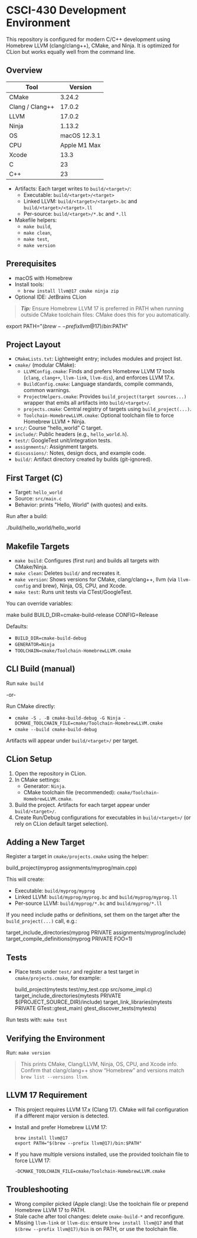 # CSCI-430 Development Environment

This repository is configured for modern C/C++ development using Homebrew LLVM (clang/clang++), CMake, and Ninja.
It is optimized for CLion but works equally well from the command line.

## Overview

| Tool            | Version      |
|-----------------|--------------|
| CMake           | 3.24.2       |
| Clang / Clang++ | 17.0.2       |
| LLVM            | 17.0.2       |
| Ninja           | 1.13.2       |
| OS              | macOS 12.3.1 |
| CPU             | Apple M1 Max |
| Xcode           | 13.3         |
| C               | 23           |
| C++             | 23           |

- Artifacts: Each target writes to `build/<target>/`:
    - Executable: `build/<target>/<target>`
    - Linked LLVM: `build/<target>/<target>.bc` and `build/<target>/<target>.ll`
    - Per-source: `build/<target>/*.bc` and `*.ll`
- Makefile helpers:
  - `make build`,
  - `make clean`,
  - `make test`,
  - `make version`

## Prerequisites

- macOS with Homebrew
- Install tools:
    - `brew install llvm@17 cmake ninja zip`
- Optional IDE: JetBrains CLion

> ***Tip:*** Ensure Homebrew LLVM 17 is preferred in PATH when running outside CMake toolchain files:
> CMake does this for you automatically.

export PATH="$(brew --prefix llvm@17)/bin:$PATH"

## Project Layout

- `CMakeLists.txt`: Lightweight entry; includes modules and project list.
- `cmake/` (modular CMake):
    - `LLVMConfig.cmake`: Finds and prefers Homebrew LLVM 17 tools (`clang`, `clang++`, `llvm-link`, `llvm-dis`), and
      enforces LLVM 17.x.
    - `BuildConfig.cmake`: Language standards, compile commands, common warnings.
    - `ProjectHelpers.cmake`: Provides `build_project(target sources...)` wrapper that emits all artifacts into
      `build/<target>/`.
    - `projects.cmake`: Central registry of targets using `build_project(...)`.
    - `Toolchain-HomebrewLLVM.cmake`: Optional toolchain file to force Homebrew LLVM + Ninja.
- `src/`: Course “hello_world” C target.
- `include/`: Public headers (e.g., `hello_world.h`).
- `test/`: GoogleTest unit/integration tests.
- `assignments/`: Assignment targets.
- `discussions/`: Notes, design docs, and example code.
- `build/`: Artifact directory created by builds (git-ignored).

## First Target (C)

- Target: `hello_world`
- Source: `src/main.c`
- Behavior: prints "Hello, World" (with quotes) and exits.

Run after a build:

./build/hello_world/hello_world

## Makefile Targets

- `make build`: Configures (first run) and builds all targets with CMake/Ninja.
- `make clean`: Deletes `build/` and recreates it.
- `make version`: Shows versions for CMake, clang/clang++, llvm (via `llvm-config` and brew), Ninja, OS, CPU, and Xcode.
- `make test`: Runs unit tests via CTest/GoogleTest.

You can override variables:

make build BUILD_DIR=cmake-build-release CONFIG=Release

Defaults:

- `BUILD_DIR=cmake-build-debug`
- `GENERATOR=Ninja`
- `TOOLCHAIN=cmake/Toolchain-HomebrewLLVM.cmake`

## CLI Build (manual)

Run `make build`

-or-

Run CMake directly:
- `cmake -S . -B cmake-build-debug -G Ninja -DCMAKE_TOOLCHAIN_FILE=cmake/Toolchain-HomebrewLLVM.cmake`
- `cmake --build cmake-build-debug`

Artifacts will appear under `build/<target>/` per target.

## CLion Setup

1) Open the repository in CLion.
2) In CMake settings:
    - Generator: `Ninja`.
    - CMake toolchain file (recommended): `cmake/Toolchain-HomebrewLLVM.cmake`.
3) Build the project. Artifacts for each target appear under `build/<target>/`.
4) Create Run/Debug configurations for executables in `build/<target>/` (or rely on CLion default target selection).

## Adding a New Target

Register a target in `cmake/projects.cmake` using the helper:

build_project(myprog assignments/myprog/main.cpp)

This will create:

- Executable: `build/myprog/myprog`
- Linked LLVM: `build/myprog/myprog.bc` and `build/myprog/myprog.ll`
- Per-source LLVM: `build/myprog/*.bc` and `build/myprog/*.ll`

If you need include paths or definitions, set them on the target after the `build_project(...)` call, e.g.:

target_include_directories(myprog PRIVATE assignments/myprog/include)
target_compile_definitions(myprog PRIVATE FOO=1)

## Tests

- Place tests under `test/` and register a test target in `cmake/projects.cmake`, for example:

  build_project(mytests test/my_test.cpp src/some_impl.c)
  target_include_directories(mytests PRIVATE ${PROJECT_SOURCE_DIR}/include)
  target_link_libraries(mytests PRIVATE GTest::gtest_main)
  gtest_discover_tests(mytests)

Run tests with: `make test`

## Verifying the Environment

Run: `make version`
> This prints CMake, Clang/LLVM, Ninja, OS, CPU, and Xcode info. Confirm that clang/clang++ show “Homebrew” and 
> versions match `brew list --versions llvm`.

## LLVM 17 Requirement

- This project requires LLVM 17.x (Clang 17). CMake will fail configuration if a different major version is detected.
- Install and prefer Homebrew LLVM 17:

      brew install llvm@17
      export PATH="$(brew --prefix llvm@17)/bin:$PATH"

- If you have multiple versions installed, use the provided toolchain file to force LLVM 17:

      -DCMAKE_TOOLCHAIN_FILE=cmake/Toolchain-HomebrewLLVM.cmake

## Troubleshooting

- Wrong compiler picked (Apple clang): Use the toolchain file or prepend Homebrew LLVM 17 to PATH.
- Stale cache after tool changes: delete `cmake-build-*` and reconfigure.
- Missing `llvm-link` or `llvm-dis`: ensure `brew install llvm@17` and that `$(brew --prefix llvm@17)/bin` is on PATH,
  or use the toolchain file.
